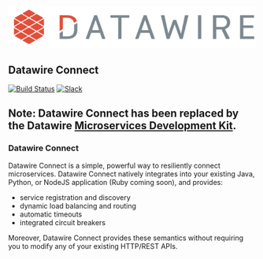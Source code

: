 ![Datawire](static-files/dw-logo.png)

## Datawire Connect
[![Build Status](https://travis-ci.org/datawire/quark.svg?branch=master)](https://travis-ci.org/datawire/quark)
[![Slack](https://datawire-quark.herokuapp.com/badge.svg?dummy)](https://datawire-quark.herokuapp.com)



## Note: Datawire Connect has been replaced by the Datawire [Microservices Development Kit](https://github.com/datawire/mdk).


### Datawire Connect


Datawire Connect is a simple, powerful way to resiliently connect
microservices. Datawire Connect natively integrates into your existing
Java, Python, or NodeJS application (Ruby coming soon), and provides:

* service registration and discovery
* dynamic load balancing and routing
* automatic timeouts
* integrated circuit breakers

Moreover, Datawire Connect provides these semantics without requiring
you to modify any of your existing HTTP/REST APIs.

